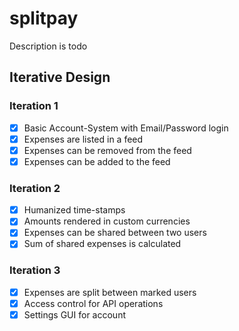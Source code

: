 # splitpay
Description is todo

## Iterative Design
### Iteration 1
- [x] Basic Account-System with Email/Password login
- [x] Expenses are listed in a feed
- [x] Expenses can be removed from the feed
- [x] Expenses can be added to the feed

### Iteration 2
- [x] Humanized time-stamps
- [x] Amounts rendered in custom currencies
- [x] Expenses can be shared between two users
- [x] Sum of shared expenses is calculated

### Iteration 3
- [x] Expenses are split between marked users
- [x] Access control for API operations
- [x] Settings GUI for account